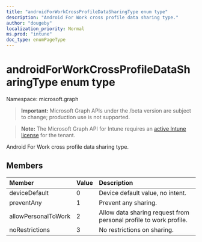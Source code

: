 ```yaml
---
title: "androidForWorkCrossProfileDataSharingType enum type"
description: "Android For Work cross profile data sharing type."
author: "dougeby"
localization_priority: Normal
ms.prod: "intune"
doc_type: enumPageType
---
```


# androidForWorkCrossProfileDataSharingType enum type

Namespace: microsoft.graph

> **Important:** Microsoft Graph APIs under the /beta version are subject to change; production use is not supported.

> **Note:** The Microsoft Graph API for Intune requires an [active Intune license](https://go.microsoft.com/fwlink/?linkid=839381) for the tenant.

Android For Work cross profile data sharing type.

## Members
|Member|Value|Description|
|:---|:---|:---|
|deviceDefault|0|Device default value, no intent.|
|preventAny|1|Prevent any sharing.|
|allowPersonalToWork|2|Allow data sharing request from personal profile to work profile.|
|noRestrictions|3|No restrictions on sharing.|



